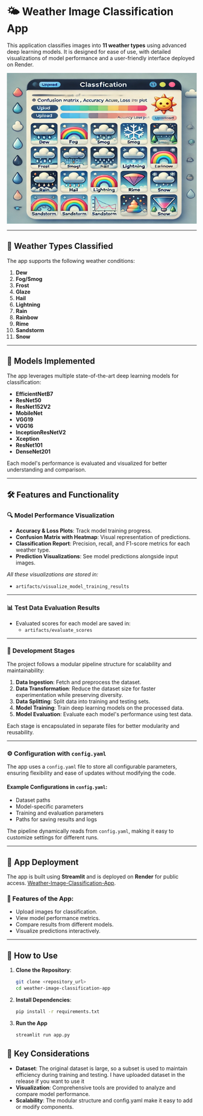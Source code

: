 # 🌤️ Weather Image Classification App

This application classifies images into **11 weather types** using advanced deep learning models. It is designed for ease of use, with detailed visualizations of model performance and a user-friendly interface deployed on Render.

<img src="Image/image.webp" alt="Weather Image Classification" title="Weather Image Classification" width="600" height="400">

---

## 🌈 Weather Types Classified

The app supports the following weather conditions:

1. **Dew**
2. **Fog/Smog**
3. **Frost**
4. **Glaze**
5. **Hail**
6. **Lightning**
7. **Rain**
8. **Rainbow**
9. **Rime**
10. **Sandstorm**
11. **Snow**

---

## 🧠 Models Implemented

The app leverages multiple state-of-the-art deep learning models for classification:

- **EfficientNetB7**
- **ResNet50**
- **ResNet152V2**
- **MobileNet**
- **VGG19**
- **VGG16**
- **InceptionResNetV2**
- **Xception**
- **ResNet101**
- **DenseNet201**

Each model's performance is evaluated and visualized for better understanding and comparison.

---

## 🛠️ Features and Functionality

### 🔍 **Model Performance Visualization**

- **Accuracy & Loss Plots**: Track model training progress.
- **Confusion Matrix with Heatmap**: Visual representation of predictions.
- **Classification Report**: Precision, recall, and F1-score metrics for each weather type.
- **Prediction Visualizations**: See model predictions alongside input images.

*All these visualizations are stored in:*
- `artifacts/visualize_model_training_results`

---

### 📊 **Test Data Evaluation Results**

- Evaluated scores for each model are saved in:  
  - `artifacts/evaluate_scores`

---

### 🔄 **Development Stages**

The project follows a modular pipeline structure for scalability and maintainability:

1. **Data Ingestion**: Fetch and preprocess the dataset.
2. **Data Transformation**: Reduce the dataset size for faster experimentation while preserving diversity.
3. **Data Splitting**: Split data into training and testing sets.
4. **Model Training**: Train deep learning models on the processed data.
5. **Model Evaluation**: Evaluate each model's performance using test data.

Each stage is encapsulated in separate files for better modularity and reusability.

---

### ⚙️ **Configuration with `config.yaml`**

The app uses a `config.yaml` file to store all configurable parameters, ensuring flexibility and ease of updates without modifying the code.  

#### Example Configurations in `config.yaml`:
- Dataset paths
- Model-specific parameters
- Training and evaluation parameters
- Paths for saving results and logs

The pipeline dynamically reads from `config.yaml`, making it easy to customize settings for different runs.

---

## 🚀 App Deployment

The app is built using **Streamlit** and is deployed on **Render** for public access.
 [Weather-Image-Classification-App](https://weather-image-classification.onrender.com).

### 🌟 Features of the App:
- Upload images for classification.
- View model performance metrics.
- Compare results from different models.
- Visualize predictions interactively.

---

## 📝 How to Use

1. **Clone the Repository**:
   ```bash
   git clone <repository_url>
   cd weather-image-classification-app
   ```
2. **Install Dependencies**:
   ```bash
   pip install -r requirements.txt
   ```
3. **Run the App**
   ```bash
   streamlit run app.py
   ```
## 📌 Key Considerations
- **Dataset**: The original dataset is large, so a subset is used to maintain efficiency during training and testing. I have uploaded dataset in the release if you want to use it
- **Visualization**: Comprehensive tools are provided to analyze and compare model performance.
- **Scalability**: The modular structure and config.yaml make it easy to add or modify components.

